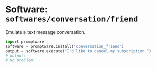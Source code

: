 # Software: `softwares/conversation/friend`

Emulate a text message conversation.

```python
import promptware
software = promptware.install("conversation_friend")
output = software.execute("I'd like to cancel my subscription.")
# output:
# No problem!
```